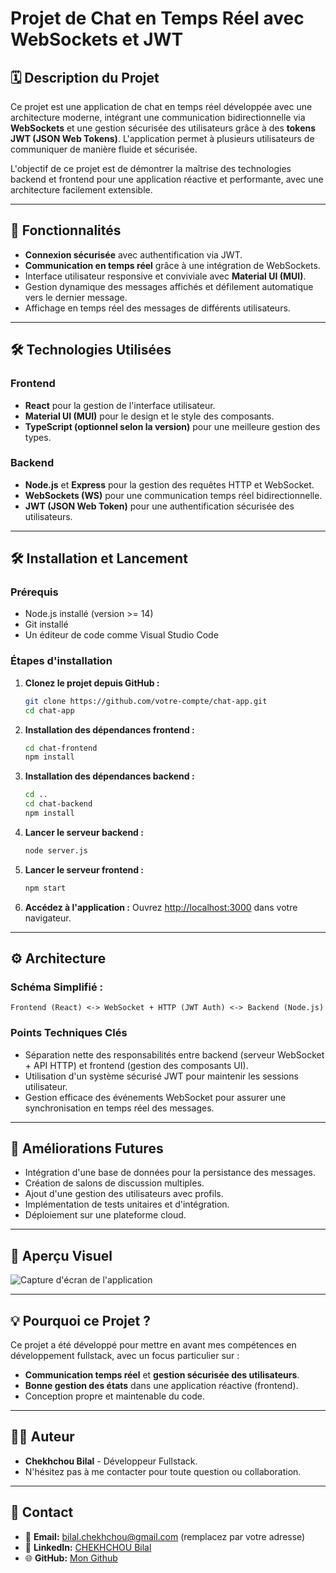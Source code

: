 # **Projet de Chat en Temps Réel avec WebSockets et JWT**

## 🗓 **Description du Projet**

Ce projet est une application de chat en temps réel développée avec une architecture moderne, intégrant une communication bidirectionnelle via **WebSockets** et une gestion sécurisée des utilisateurs grâce à des **tokens JWT (JSON Web Tokens)**. L'application permet à plusieurs utilisateurs de communiquer de manière fluide et sécurisée.

L'objectif de ce projet est de démontrer la maîtrise des technologies backend et frontend pour une application réactive et performante, avec une architecture facilement extensible.

---

## 🚀 **Fonctionnalités**

- **Connexion sécurisée** avec authentification via JWT.
- **Communication en temps réel** grâce à une intégration de WebSockets.
- Interface utilisateur responsive et conviviale avec **Material UI (MUI)**.
- Gestion dynamique des messages affichés et défilement automatique vers le dernier message.
- Affichage en temps réel des messages de différents utilisateurs.

---

## 🛠️ **Technologies Utilisées**

### **Frontend**
- **React** pour la gestion de l'interface utilisateur.
- **Material UI (MUI)** pour le design et le style des composants.
- **TypeScript (optionnel selon la version)** pour une meilleure gestion des types.

### **Backend**
- **Node.js** et **Express** pour la gestion des requêtes HTTP et WebSocket.
- **WebSockets (WS)** pour une communication temps réel bidirectionnelle.
- **JWT (JSON Web Token)** pour une authentification sécurisée des utilisateurs.

---

## 🛠️ **Installation et Lancement**

### **Prérequis**
- Node.js installé (version >= 14)
- Git installé
- Un éditeur de code comme Visual Studio Code

### **Étapes d'installation**

1. **Clonez le projet depuis GitHub :**
   ```bash
   git clone https://github.com/votre-compte/chat-app.git
   cd chat-app
   ```

2. **Installation des dépendances frontend :**
   ```bash
   cd chat-frontend
   npm install
   ```

3. **Installation des dépendances backend :**
   ```bash
   cd ..
   cd chat-backend
   npm install
   ```

4. **Lancer le serveur backend :**
   ```bash
   node server.js
   ```

5. **Lancer le serveur frontend :**
   ```bash
   npm start
   ```

6. **Accédez à l'application :**
   Ouvrez [http://localhost:3000](http://localhost:3000) dans votre navigateur.

---

## ⚙️ **Architecture**

### **Schéma Simplifié :**
```
Frontend (React) <-> WebSocket + HTTP (JWT Auth) <-> Backend (Node.js)
```

### **Points Techniques Clés**
- Séparation nette des responsabilités entre backend (serveur WebSocket + API HTTP) et frontend (gestion des composants UI).
- Utilisation d'un système sécurisé JWT pour maintenir les sessions utilisateur.
- Gestion efficace des événements WebSocket pour assurer une synchronisation en temps réel des messages.

---

## 🫠 **Améliorations Futures**

- Intégration d'une base de données pour la persistance des messages.
- Création de salons de discussion multiples.
- Ajout d'une gestion des utilisateurs avec profils.
- Implémentation de tests unitaires et d'intégration.
- Déploiement sur une plateforme cloud.

---

## 🎨 **Aperçu Visuel**
![Capture d'écran de l'application](./screenshot.png)

---

## 💡 **Pourquoi ce Projet ?**

Ce projet a été développé pour mettre en avant mes compétences en développement fullstack, avec un focus particulier sur :
- **Communication temps réel** et **gestion sécurisée des utilisateurs**.
- **Bonne gestion des états** dans une application réactive (frontend).
- Conception propre et maintenable du code.

---

## 🧑‍💻 **Auteur**

- **Chekhchou Bilal** - Développeur Fullstack.
- N'hésitez pas à me contacter pour toute question ou collaboration.

---

## 📨 **Contact**

- 📧 **Email:** bilal.chekhchou@gmail.com (remplacez par votre adresse)
- 💼 **LinkedIn:** [CHEKHCHOU Bilal](https://www.linkedin.com/in/bilal-chekhchou-83968b249/)
- 🌐 **GitHub:** [Mon Github](https://github.com/Bilalck4)


